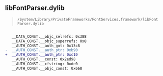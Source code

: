 ## libFontParser.dylib

> `/System/Library/PrivateFrameworks/FontServices.framework/libFontParser.dylib`

```diff

   __DATA_CONST.__objc_selrefs: 0x388
   __DATA_CONST.__objc_superrefs: 0x8
   __AUTH_CONST.__auth_got: 0x13c8
-  __AUTH_CONST.__auth_ptr: 0xb90
+  __AUTH_CONST.__auth_ptr: 0xc10
   __AUTH_CONST.__const: 0x2ed98
   __AUTH_CONST.__cfstring: 0xde0
   __AUTH_CONST.__objc_const: 0x668

```
